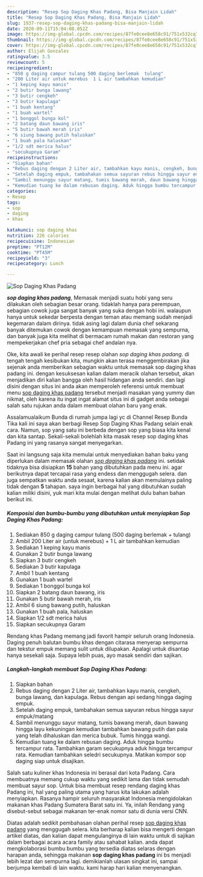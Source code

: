 ```yaml
---
description: "Resep Sop Daging Khas Padang, Bisa Manjain Lidah"
title: "Resep Sop Daging Khas Padang, Bisa Manjain Lidah"
slug: 1937-resep-sop-daging-khas-padang-bisa-manjain-lidah
date: 2020-09-11T15:04:08.052Z
image: https://img-global.cpcdn.com/recipes/87fe0cee8e658c91/751x532cq70/sop-daging-khas-padang-foto-resep-utama.jpg
thumbnail: https://img-global.cpcdn.com/recipes/87fe0cee8e658c91/751x532cq70/sop-daging-khas-padang-foto-resep-utama.jpg
cover: https://img-global.cpcdn.com/recipes/87fe0cee8e658c91/751x532cq70/sop-daging-khas-padang-foto-resep-utama.jpg
author: Elijah Gonzales
ratingvalue: 3.5
reviewcount: 5
recipeingredient:
- "850 g daging campur tulang 500 daging berlemak  tulang"
- "200 Liter air untuk merebus  1 L air tambahkan kemudian"
- "1 keping kayu manis"
- "2 butir bunga lawang"
- "3 butir cengkeh"
- "3 butir kapulaga"
- "1 buah kentang"
- "1 buah wartel"
- "1 bonggol bunga kol"
- "2 batang daun bawang iris"
- "5 butir bawah merah iris"
- "6 siung bawang putih haluskan"
- "1 buah pala haluskan"
- "1/2 sdt merica halus"
- "secukupnya Garam"
recipeinstructions:
- "Siapkan bahan"
- "Rebus daging dengan 2 Liter air, tambahkan kayu manis, cengkeh, bunga lawang, dan kapulaga. Rebus dengan api sedang hingga daging empuk."
- "Setelah daging empuk, tambahakan semua sayuran rebus hingga sayur empuk/matang"
- "Sambil menunggu sayur matang, tumis bawang merah, daun bawang hingga layu kekuningan kemudian tambahkan bawang putih dan pala yang telah dihaluskan dan merica bubuk. Tumis hingga wangi."
- "Kemudian tuang ke dalam rebusan daging. Aduk hingga bumbu tercampur rata. Tambahkan garam secukupnya aduk hingga tercampur rata. Kemudian tambahkan seledri secukupnya. Matikan kompor sop daging siap untuk disajikan."
categories:
- Resep
tags:
- sop
- daging
- khas

katakunci: sop daging khas 
nutrition: 226 calories
recipecuisine: Indonesian
preptime: "PT12M"
cooktime: "PT45M"
recipeyield: "3"
recipecategory: Lunch

---
```



![Sop Daging Khas Padang](https://img-global.cpcdn.com/recipes/87fe0cee8e658c91/751x532cq70/sop-daging-khas-padang-foto-resep-utama.jpg)

<b><i>sop daging khas padang</i></b>, Memasak menjadi suatu hobi yang seru dilakukan oleh sebagian besar orang. tidaklah hanya para perempuan, sebagian cowok juga sangat banyak yang suka dengan hobi ini. walaupun hanya untuk sekedar berpesta dengan teman atau memang sudah menjadi kegemaran dalam dirinya. tidak asing lagi dalam dunia chef sekarang banyak ditemukan cowok dengan kemampuan memasak yang sempurna, dan banyak juga kita melihat di bermacam rumah makan dan restoran yang mempekerjakan chef pria sebagai chef andalan nya.

Oke, kita awali ke perihal resep resep olahan <i>sop daging khas padang</i>. di tengah tengah kesibukan kita, mungkin akan terasa menggembirakan jika sejenak anda memberikan sebagian waktu untuk memasak sop daging khas padang ini. dengan kesuksesan kalian dalam meracik olahan tersebut, akan menjadikan diri kalian bangga oleh hasil hidangan anda sendiri. dan lagi disini dengan situs ini anda akan memperoleh referensi untuk membuat menu <u>sop daging khas padang</u> tersebut menjadi masakan yang yummy dan nikmat, oleh karena itu ingat ingat alamat situs ini di gadget anda sebagai salah satu rujukan anda dalam membuat olahan baru yang enak.

Assalamualaikum Bunda di rumah jumpa lagi yc di Channel Resep Bunda Tika kali ini saya akan berbagi Resep Sop Daging Khas Padang selain enak cara. Namun, sop yang satu ini berbeda dengan sop yang biasa kita kenal dan kita santap. Sekali-sekali bolehlah kita masak resep sop daging khas Padang ini yang rasanya sangat menyegarkan.


Saat ini langsung saja kita memulai untuk menyediakan bahan baku yang diperlukan dalam memasak olahan <u><i>sop daging khas padang</i></u> ini. setidak tidaknya bisa disiapkan <b>15</b> bahan yang dibutuhkan pada menu ini. agar berikutnya dapat tercapai rasa yang endess dan menggugah selera. dan juga sempatkan waktu anda sesaat, karena kalian akan memulainya paling tidak dengan <b>5</b> tahapan. saya ingin berbagai hal yang dibutuhkan sudah kalian miliki disini, yuk mari kita mulai dengan melihat dulu bahan bahan berikut ini.

<!--inarticleads1-->

##### Komposisi dan bumbu-bumbu yang dibutuhkan untuk menyiapkan Sop Daging Khas Padang:

1. Sediakan 850 g daging campur tulang (500 daging berlemak + tulang)
1. Ambil 200 Liter air (untuk merebus) + 1 L air tambahkan kemudian
1. Sediakan 1 keping kayu manis
1. Gunakan 2 butir bunga lawang
1. Siapkan 3 butir cengkeh
1. Sediakan 3 butir kapulaga
1. Ambil 1 buah kentang
1. Gunakan 1 buah wartel
1. Sediakan 1 bonggol bunga kol
1. Siapkan 2 batang daun bawang, iris
1. Gunakan 5 butir bawah merah, iris
1. Ambil 6 siung bawang putih, haluskan
1. Gunakan 1 buah pala, haluskan
1. Siapkan 1/2 sdt merica halus
1. Siapkan secukupnya Garam


Rendang khas Padang memang jadi favorit hampir seluruh orang Indonesia. Daging penuh balutan bumbu khas dengan citarasa menyerap sempurna dan tekstur empuk memang sulit untuk dilupakan. Apalagi untuk disantap hanya sesekali saja. Supaya lebih puas, ayo masak sendiri dan sajikan. 

<!--inarticleads2-->

##### Langkah-langkah membuat Sop Daging Khas Padang:

1. Siapkan bahan
1. Rebus daging dengan 2 Liter air, tambahkan kayu manis, cengkeh, bunga lawang, dan kapulaga. Rebus dengan api sedang hingga daging empuk.
1. Setelah daging empuk, tambahakan semua sayuran rebus hingga sayur empuk/matang
1. Sambil menunggu sayur matang, tumis bawang merah, daun bawang hingga layu kekuningan kemudian tambahkan bawang putih dan pala yang telah dihaluskan dan merica bubuk. Tumis hingga wangi.
1. Kemudian tuang ke dalam rebusan daging. Aduk hingga bumbu tercampur rata. Tambahkan garam secukupnya aduk hingga tercampur rata. Kemudian tambahkan seledri secukupnya. Matikan kompor sop daging siap untuk disajikan.


Salah satu kuliner khas Indonesia ini berasal dari kota Padang. Cara membuatnya memang cukup waktu yang sedikit lama dan tidak semudah membuat sayur sop. Untuk bisa membuat resep rendang daging khas Padang ini, hal yang paling utama yang harus kita lakukan adalah menyiapkan. Rasanya hampir seluruh masyarakat Indonesia mengidolakan makanan khas Padang Sumatera Barat satu ini. Ya, inilah Rendang yang disebut-sebut sebagai makanan ter-enak nomor satu di dunia versi CNN. 

Diatas adalah sedikit pembahasan olahan perihal resep <u>sop daging khas padang</u> yang menggugah selera. kita berharap kalian bisa mengerti dengan artikel diatas, dan kalian dapat mengulanginya di lain waktu untuk di sajikan dalam berbagai acara acara family atau sahabat kalian. anda dapat mengkolaborasi bumbu bumbu yang tersedia diatas selaras dengan harapan anda, sehingga makanan <b>sop daging khas padang</b> ini bs menjadi lebih lezat dan sempurna lagi. demikianlah ulasan singkat ini, sampai berjumpa kembali di lain waktu. kami harap hari kalian menyenangkan.

